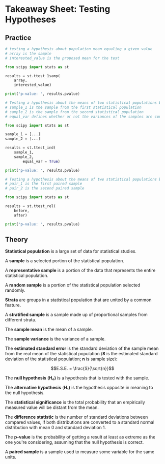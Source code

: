# Takeaway Sheet: Testing Hypotheses

## Practice

```python
# testing a hypothesis about population mean equaling a given value
# array is the sample
# interested_value is the proposed mean for the test

from scipy import stats as st

results = st.ttest_1samp(
    array, 
    interested_value)

print('p-value: ', results.pvalue)

# Testing a hypothesis about the means of two statistical populations based on samples taken from them
# sample_1 is the sample from the first statistical population
# sample_2 is the sample from the second statistical population
# equal_var defines whether or not the variances of the samples are considered equal; default value is True

from scipy import stats as st

sample_1 = [...]
sample_2 = [...]

results = st.ttest_ind(
    sample_1, 
    sample_2,
        equal_var = True)

print('p-value: ', results.pvalue)

# Testing a hypothesis about the means of two statistical populations being equal for dependent (paired) samples
# pair_1 is the first paired sample
# pair_2 is the second paired sample

from scipy import stats as st

results = st.ttest_rel(
    before, 
    after)

print('p-value: ', results.pvalue)
```

## Theory

**Statistical population** is a large set of data for statistical studies.

A **sample** is a selected portion of the statistical population.

A **representative sample** is a portion of the data that represents the entire statistical population.

A **random sample** is a portion of the statistical population selected randomly.

**Strata** are groups in a statistical population that are united by a common feature.

A **stratified sample** is a sample made up of proportional samples from different strata.

The **sample mean** is the mean of a sample.

The **sample variance** is the variance of a sample.

The **estimated standard error** is the standard deviation of the sample mean from the real mean of the statistical population (**S** is the estimated standard deviation of the statistical population; **n** is sample size):

$$E.S.E. = \frac{S}{\sqrt{n}}$$

The **null hypothesis** (**H₀)** is a hypothesis that is tested with the sample.

The **alternative hypothesis** (**H₁)** is the hypothesis opposite in meaning to the null hypothesis.

The **statistical significance** is the total probability that an empirically measured value will be distant from the mean.

The **difference statistic** is the number of standard deviations between compared values, if both distributions are converted to a standard normal distribution with mean 0 and standard deviation 1.

The **p-value** is the probability of getting a result at least as extreme as the one you're considering, assuming that the null hypothesis is correct.

A **paired sample** is a sample used to measure some variable for the same units.